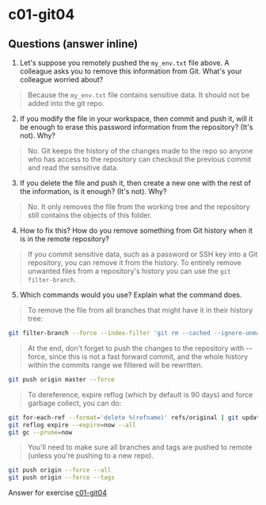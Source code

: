 # c01-git04

## Questions (answer inline)

1. Let's suppose you remotely pushed the `my_env.txt` file above. A colleague asks you to remove this information from Git. What's your colleague worried about?

> Because the `my_env.txt` file contains sensitive data. It should not be added into the git repo. 


2. If you modify the file in your workspace, then commit and push it, will it be enough to erase this password information from the repository? (It's not). Why?

> No. Git keeps the history of the changes made to the repo so anyone who has access to the repository can checkout the previous commit and read the sensitive data.


3. If you delete the file and push it, then create a new one with the rest of the information, is it enough? (It's not). Why?

> No. It only removes the file from the working tree and the repository still contains the objects of this folder.

4. How to fix this? How do you remove something from Git history when it is in the remote repository?

> If you commit sensitive data, such as a password or SSH key into a Git repository, you can remove it from the history. To entirely remove unwanted files from a repository's history you can use the `git filter-branch`.

5. Which commands would you use? Explain what the command does.
> To remove the file from all branches that might have it in their history tree: 

```bash 
git filter-branch --force --index-filter 'git rm --cached --ignore-unmatch my_env.txt' --prune-empty --tag-name-filter cat -- --all
```

> At the end, don't forget to push the changes to the repository with --force, since this is not a fast forward commit, and the whole history within the commits range we filtered will be rewritten.

```bash 
git push origin master --force
```

> To dereference, expire reflog (which by default is 90 days) and force garbage collect, you can do:

```bash 
git for-each-ref --format='delete %(refname)' refs/original | git update-ref --stdin
git reflog expire --expire=now --all
git gc --prune=now
```

> You'll need to make sure all branches and tags are pushed to remote (unless you're pushing to a new repo).

```bash 
git push origin --force --all
git push origin --force --tags
```
   
Answer for exercise [c01-git04](https://github.com/devopsacademyau/academy/blob/23cc1dfa31e85651e3cdc1b0ef38da21518841ba/classes/01class/exercises/c01-git04/README.md)